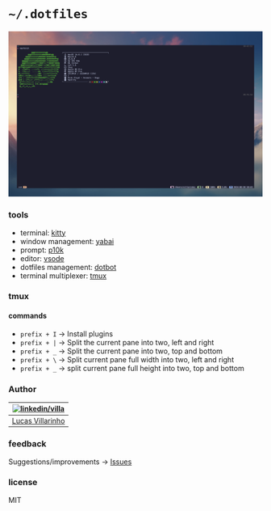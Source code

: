 # `~/.dotfiles`

![alt text](images/image.png)

### tools

- terminal: [kitty](https://github.com/lucasvillarinho/dotfiles/tree/main/kitty)
- window management: [yabai](https://github.com/lucasvillarinho/dotfiles/tree/main/yabai)
- prompt: [p10k](https://github.com/lucasvillarinho/dotfiles/tree/main/p10k)
- editor: [vsode](https://github.com/lucasvillarinho/dotfiles/tree/main/vscode)
- dotfiles management: [dotbot](https://github.com/anishathalye/dotbot)
- terminal multiplexer: [tmux](https://github.com/lucasvillarinho/dotfiles/tree/main/tmux)

### tmux

#### commands

- `prefix + I` ->  Install plugins
- `prefix + |` -> Split the current pane into two, left and right
- `prefix + _` -> Split the current pane into two, top and bottom
- `prefix + \` -> Split current pane full width into two, left and right
- `prefix + _` -> split current pane full height into two, top and bottom

### Author

| [![linkedin/villa](https://2.gravatar.com/avatar/b7bc60966732c7f7a4dfb0bff467e0ce20ff1aae5c66db6620894bc9b5ae0e75?size=70)](https://www.linkedin.com/in/lucas-villarinho/) |
|---|
|[Lucas Villarinho](https://www.linkedin.com/in/lucas-villarinho/)|

### feedback

Suggestions/improvements -> [Issues](https://github.com/lucasvillarinho/dotfiles/issues)

### license

MIT
